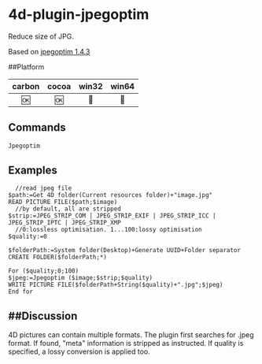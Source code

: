 # 4d-plugin-jpegoptim
Reduce size of JPG.

Based on [jpegoptim 1.4.3](https://github.com/tjko/jpegoptim)

##Platform

| carbon | cocoa | win32 | win64 |
|:------:|:-----:|:---------:|:---------:|
|🆗|🆗|🚫|🚫|

Commands
---
```c
Jpegoptim
```

Examples
---
```
  //read jpeg file
$path:=Get 4D folder(Current resources folder)+"image.jpg"
READ PICTURE FILE($path;$image)
  //by default, all are stripped
$strip:=JPEG_STRIP_COM | JPEG_STRIP_EXIF | JPEG_STRIP_ICC | JPEG_STRIP_IPTC | JPEG_STRIP_XMP
  //0:lossless optimisation. 1...100:lossy optimisation
$quality:=0

$folderPath:=System folder(Desktop)+Generate UUID+Folder separator
CREATE FOLDER($folderPath;*)

For ($quality;0;100)
$jpeg:=Jpegoptim ($image;$strip;$quality)
WRITE PICTURE FILE($folderPath+String($quality)+".jpg";$jpeg)
End for 
```

##Discussion
---
4D pictures can contain multiple formats. The plugin first searches for .jpeg format. If found, "meta" information is stripped as instructed. If quality is specified, a lossy conversion is applied too.
